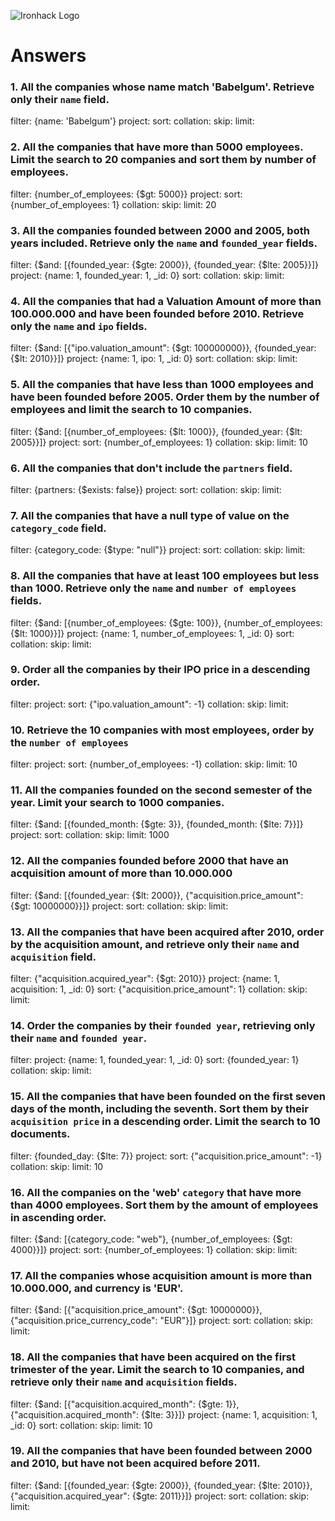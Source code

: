 ![Ironhack Logo](https://i.imgur.com/1QgrNNw.png)

# Answers

### 1. All the companies whose name match 'Babelgum'. Retrieve only their `name` field.

<!-- Your Code Goes Here -->
filter: {name: 'Babelgum'}
project:
sort:
collation:
skip:
limit:

### 2. All the companies that have more than 5000 employees. Limit the search to 20 companies and sort them by **number of employees**.

<!-- Your Code Goes Here -->
filter: {number_of_employees: {$gt: 5000}}
project:
sort: {number_of_employees: 1}
collation:
skip:
limit: 20

### 3. All the companies founded between 2000 and 2005, both years included. Retrieve only the `name` and `founded_year` fields.

<!-- Your Code Goes Here -->
filter: {$and: [{founded_year: {$gte: 2000}}, {founded_year: {$lte: 2005}}]}
project: {name: 1, founded_year: 1, _id: 0}
sort:
collation:
skip:
limit:

### 4. All the companies that had a Valuation Amount of more than 100.000.000 and have been founded before 2010. Retrieve only the `name` and `ipo` fields.

<!-- Your Code Goes Here -->
filter: {$and: [{"ipo.valuation_amount": {$gt: 100000000}}, {founded_year: {$lt: 2010}}]}
project: {name: 1, ipo: 1, _id: 0}
sort:
collation:
skip:
limit:

### 5. All the companies that have less than 1000 employees and have been founded before 2005. Order them by the number of employees and limit the search to 10 companies.

<!-- Your Code Goes Here -->
filter: {$and: [{number_of_employees: {$lt: 1000}}, {founded_year: {$lt: 2005}}]}
project:
sort: {number_of_employees: 1}
collation:
skip:
limit: 10

### 6. All the companies that don't include the `partners` field.

<!-- Your Code Goes Here -->
filter: {partners: {$exists: false}}
project:
sort:
collation:
skip:
limit:

### 7. All the companies that have a null type of value on the `category_code` field.

<!-- Your Code Goes Here -->
filter: {category_code: {$type: "null"}}
project:
sort:
collation:
skip:
limit:

### 8. All the companies that have at least 100 employees but less than 1000. Retrieve only the `name` and `number of employees` fields.

<!-- Your Code Goes Here -->
filter: {$and: [{number_of_employees: {$gte: 100}}, {number_of_employees: {$lt: 1000}}]}
project: {name: 1, number_of_employees: 1, _id: 0}
sort:
collation:
skip:
limit:

### 9. Order all the companies by their IPO price in a descending order.

<!-- Your Code Goes Here -->
filter:
project:
sort: {"ipo.valuation_amount": -1}
collation:
skip:
limit:

### 10. Retrieve the 10 companies with most employees, order by the `number of employees`

<!-- Your Code Goes Here -->
filter:
project:
sort: {number_of_employees: -1}
collation:
skip:
limit: 10

### 11. All the companies founded on the second semester of the year. Limit your search to 1000 companies.

<!-- Your Code Goes Here -->
filter: {$and: [{founded_month: {$gte: 3}}, {founded_month: {$lte: 7}}]}
project:
sort:
collation:
skip:
limit: 1000

### 12. All the companies founded before 2000 that have an acquisition amount of more than 10.000.000

<!-- Your Code Goes Here -->
filter: {$and: [{founded_year: {$lt: 2000}}, {"acquisition.price_amount": {$gt: 10000000}}]}
project:
sort:
collation:
skip:
limit:

### 13. All the companies that have been acquired after 2010, order by the acquisition amount, and retrieve only their `name` and `acquisition` field.

<!-- Your Code Goes Here -->
filter: {"acquisition.acquired_year": {$gt: 2010}}
project: {name: 1, acquisition: 1, _id: 0}
sort: {"acquisition.price_amount": 1}
collation:
skip:
limit:

### 14. Order the companies by their `founded year`, retrieving only their `name` and `founded year`.

<!-- Your Code Goes Here -->
filter: 
project: {name: 1, founded_year: 1, _id: 0}
sort: {founded_year: 1}
collation:
skip:
limit:

### 15. All the companies that have been founded on the first seven days of the month, including the seventh. Sort them by their `acquisition price` in a descending order. Limit the search to 10 documents.

<!-- Your Code Goes Here -->
filter: {founded_day: {$lte: 7}}
project:
sort: {"acquisition.price_amount": -1}
collation:
skip:
limit: 10

### 16. All the companies on the 'web' `category` that have more than 4000 employees. Sort them by the amount of employees in ascending order.

<!-- Your Code Goes Here -->
filter: {$and: [{category_code: "web"}, {number_of_employees: {$gt: 4000}}]}
project:
sort: {number_of_employees: 1}
collation:
skip:
limit:

### 17. All the companies whose acquisition amount is more than 10.000.000, and currency is 'EUR'.

<!-- Your Code Goes Here -->
filter: {$and: [{"acquisition.price_amount": {$gt: 10000000}}, {"acquisition.price_currency_code": "EUR"}]}
project:
sort:
collation:
skip:
limit:

### 18. All the companies that have been acquired on the first trimester of the year. Limit the search to 10 companies, and retrieve only their `name` and `acquisition` fields.

<!-- Your Code Goes Here -->
filter: {$and: [{"acquisition.acquired_month": {$gte: 1}}, {"acquisition.acquired_month": {$lte: 3}}]}
project: {name: 1, acquisition: 1, _id: 0}
sort:
collation:
skip:
limit: 10

### 19. All the companies that have been founded between 2000 and 2010, but have not been acquired before 2011.

<!-- Your Code Goes Here -->
filter: {$and: [{founded_year: {$gte: 2000}}, {founded_year: {$lte: 2010}}, {"acquisition.acquired_year": {$gte: 2011}}]}
project:
sort:
collation:
skip:
limit:

